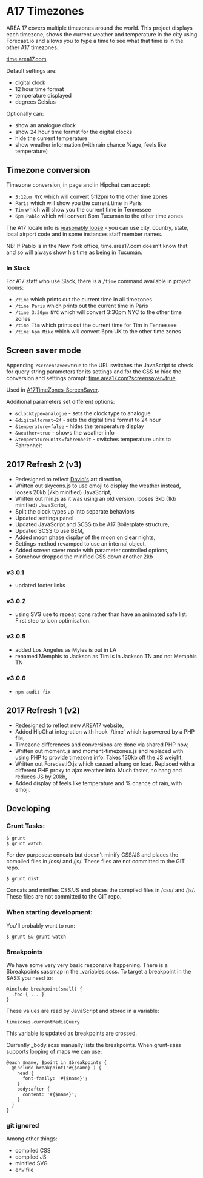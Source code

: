 # A17 Timezones

AREA 17 covers multiple timezones around the world. This project displays each timezone, shows the current weather and temperature in the city using Forecast.io and allows you to type a time to see what that time is in the other A17 timezones.

<a href="https://time.area17.com/" target="blank">time.area17.com</a>

Default settings are:
* digital clock
* 12 hour time format
* temperature displayed
* degrees Celsius

Optionally can:
* show an analogue clock
* show 24 hour time format for the digital clocks
* hide the current temperature
* show weather information (with rain chance %age, feels like temperature)

## Timezone conversion

Timezone conversion, in page and in Hipchat can accept:

* `5:12pm NYC` which will convert 5:12pm to the other time zones
* `Paris` which will show you the current time in Paris
* `Tim` which will show you the current time in Tennessee
* `6pm Pablo` which will convert 6pm Tucumán to the other time zones

The A17 locale info is [reasonably loose](https://github.com/area17/time/blob/master/includes/_timezones_setup.php#L48) - you can use city, country, state, local airport code and in some instances staff member names. 

NB: If Pablo is in the New York office, time.area17.com doesn't know that and so will always show his time as being in Tucumán.

### In Slack

For A17 staff who use Slack, there is a `/time` command available in project rooms:

* `/time` which prints out the current time in all timezones
* `/time Paris` which prints out the current time in Paris
* `/time 3:30pm NYC` which will convert 3:30pm NYC to the other time zones
* `/time Tim` which prints out the current time for Tim in Tennessee
* `/time 6pm Mike` which will convert 6pm UK to the other time zones

## Screen saver mode

Appending `?screensaver=true` to the URL switches the JavaScript to check for query string parameters for its settings and for the CSS to hide the conversion and settings prompt: <a href="https://time.area17.com/" target="blank">time.area17.com?screensaver=true</a>.

Used in [A17TimeZones-ScreenSaver](https://github.com/area17/A17TimeZones-ScreenSaver).

Additional parameters set different options:

* `&clocktype=analogue` - sets the clock type to analogue
* `&digitalformat=24` - sets the digital time format to 24 hour
* `&temperature=false` - hides the temperature display
* `&weather=true` - shows the weather info
* `&temperatureunits=fahrenheit` - switches temperature units to Fahrenheit

## 2017 Refresh 2 (v3)

* Redesigned to reflect [David's](https://area17.com/about/david-lamothe) art direction,
* Written out skycons.js to use emoji to display the weather instead, looses 20kb (7kb minified) JavaScript,
* Written out min.js as it was using an old version, looses 3kb (1kb minified) JavaScript,
* Split the clock types up into separate behaviors
* Updated settings panel
* Updated JavaScript and SCSS to be A17 Boilerplate structure,
* Updated SCSS to use BEM,
* Added moon phase display of the moon on clear nights,
* Settings method revamped to use an internal object,
* Added screen saver mode with parameter controlled options,
* Somehow dropped the minified CSS down another 2kb

### v3.0.1

* updated footer links

### v3.0.2

* using SVG use to repeat icons rather than have an animated safe list. First step to icon optimisation.

### v3.0.5

* added Los Angeles as Myles is out in LA
* renamed Memphis to Jackson as Tim is in Jackson TN and not Memphis TN

### v3.0.6

* `npm audit fix`

## 2017 Refresh 1 (v2)

* Redesigned to reflect new AREA17 website,
* Added HipChat integration with hook '/time' which is powered by a PHP file,
* Timezone differences and conversions are done via shared PHP now,
* Written out moment.js and moment-timezones.js and replaced with using PHP to provide timezone info. Takes 130kb off the JS weight,
* Written out ForecastIO.js which caused a hang on load. Replaced with a different PHP proxy to ajax weather info. Much faster, no hang and reduces JS by 20kb,
* Added display of feels like temperature and % chance of rain, with emoji.

## Developing

### Grunt Tasks:

    $ grunt
    $ grunt watch

For dev purposes: concats but doesn't minify CSS/JS and places the compiled files in /css/ and /js/. These files are not committed to the GIT repo.

    $ grunt dist

Concats and minifies CSS/JS and places the compiled files in /css/ and /js/. These files are not committed to the GIT repo.


### When starting development:

You'll probably want to run:

    $ grunt && grunt watch


### Breakpoints

We have some very very basic responsive happening. There is a $breakpoints sassmap in the _variables.scss. To target a breakpoint in the SASS you need to:

    @include breakpoint(small) {
      .foo { ... }
    }

These values are read by JavaScript and stored in a variable:

    timezones.currentMediaQuery

This variable is updated as breakpoints are crossed.

Currently _body.scss manually lists the breakpoints. When grunt-sass supports looping of maps we can use:

    @each $name, $point in $breakpoints {
      @include breakpoint('#{$name}') {
        head {
          font-family: '#{$name}';
        }
        body:after {
          content: '#{$name}';
        }
      }
    }

### git ignored

Among other things:

* compiled CSS
* compiled JS
* minified SVG
* env file

